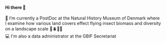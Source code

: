 #### Hi there :metal:
:microscope: I’m currently a PostDoc at the Natural History Museum of Denmark where I examine how various land covers effect flying insect biomass and diversity on a landscape scale :bug::beetle::honeybee::ant:\
:computer: I'm also a data administrator at the GBIF Secretariat

<!--
**CecSve/CecSve** is a ✨ _special_ ✨ repository because its `README.md` (this file) appears on your GitHub profile.

Here are some ideas to get you started:

- 🔭 I’m currently working on ...
- 🌱 I’m currently learning ...
- 👯 I’m looking to collaborate on ...
- 🤔 I’m looking for help with ...
- 💬 Ask me about ...
- 📫 How to reach me: ...
- 😄 Pronouns: ...
- ⚡ Fun fact: ...
-->
